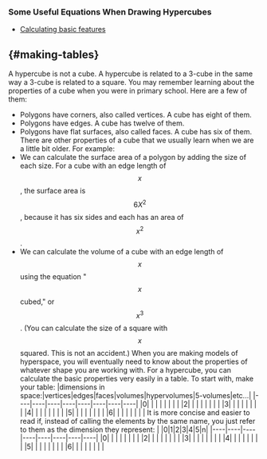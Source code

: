 <script
  src="https://cdn.mathjax.org/mathjax/latest/MathJax.js?config=TeX-AMS-MML_HTMLorMML"
  type="text/javascript">
</script>

[The above javascript script enables browsers to read the \(\LaTeX\) scripts in this page by calling upon mathjax.]: #

### Some Useful Equations When Drawing Hypercubes
- [Calculating basic features](#making-tables)


## {#making-tables}
A hypercube is not a cube. A hypercube is related to a 3-cube in the same way a 3-cube is related to a square.
You may remember learning about the properties of a cube when you were in primary school. Here are a few of them:
- Polygons have corners, also called vertices. A cube has eight of them.
- Polygons have edges. A cube has twelve of them.
- Polygons have flat surfaces, also called faces. A cube has six of them.
There are other properties of a cube that we usually learn when we are a little bit older. For example:
- We can calculate the surface area of a polygon by adding the size of each size. For a cube with an edge length of $$x$$, the surface area is $$6X^2$$, because it has six sides and each has an area of $$x^2$$.
- We can calculate the volume of a cube with an edge length of $$x$$ using the equation "$$x$$ cubed," or $$x^3$$. (You can calculate the size of a square with $$x$$ squared. This is not an accident.)
When you are making models of hyperspace, you will eventually need to know about the properties of whatever shape you are working with. For a hypercube, you can calculate the basic properties very easily in a table.
To start with, make your table:
|dimensions in space:|vertices|edges|faces|volumes|hypervolumes|5-volumes|etc...|
|----|----|----|----|----|----|----|----|
|0| | | | | | | |
|2| | | | | | | |
|3| | | | | | | |
|4| | | | | | | |
|5| | | | | | | |
|6| | | | | | | |
It is more concise and easier to read if, instead of calling the elements by the same name, you just refer to them as the dimension they represent:
| |0|1|2|3|4|5|n|
|----|----|----|----|----|----|----|----|
|0| | | | | | | |
|2| | | | | | | |
|3| | | | | | | |
|4| | | | | | | |
|5| | | | | | | |
|6| | | | | | | |
